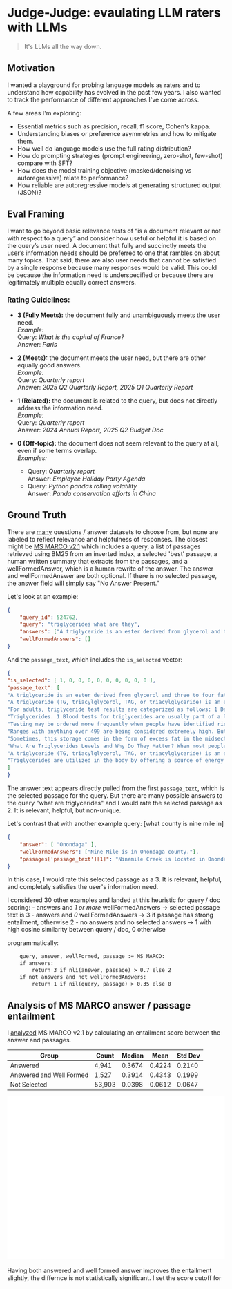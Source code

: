 # Judge-Judge: evaulating LLM raters with LLMs

> It's LLMs all the way down.

## Motivation
I wanted a playground for probing language models as raters and to understand how capability
has evolved in the past few years. I also wanted to track the performance of different approaches I've come
across.

A few areas I'm exploring:
- Essential metrics such as precision, recall, f1 score, Cohen's kappa.
- Understanding biases or preference asymmetries and how to mitigate them.
- How well do language models use the full rating distribution?
- How do prompting strategies (prompt engineering, zero-shot, few-shot) compare with SFT?
- How does the model training objective (masked/denoising vs autoregressive) relate to performance?
- How reliable are autoregressive models at generating structured output (JSON)?

## Eval Framing
I want to go beyond basic relevance tests of “is a document relevant or not with respect 
to a query” and consider how useful or helpful it is based on the query’s user need. A 
document that fully and succinctly meets the user’s information needs should be preferred 
to one that rambles on about many topics. That said, there are also user needs that cannot 
be satisfied by a single response because many responses would be valid. This could be 
because the information need is underspecified or because there are legitimately multiple 
equally correct answers.

### Rating Guidelines:
- **3 (Fully Meets):** the document fully and unambiguously meets the user need.  
  *Example:*  
  Query: *What is the capital of France?*  
  Answer: *Paris*

- **2 (Meets):** the document meets the user need, but there are other equally good answers.  
  *Example:*  
  Query: *Quarterly report*  
  Answer: *2025 Q2 Quarterly Report, 2025 Q1 Quarterly Report*

- **1 (Related):** the document is related to the query, but does not directly address the information need.  
  *Example:*  
  Query: *Quarterly report*  
  Answer: *2024 Annual Report, 2025 Q2 Budget Doc*

- **0 (Off-topic):** the document does not seem relevant to the query at all, even if some terms overlap.  
  *Examples:*  
  - Query: *Quarterly report*  
    Answer: *Employee Holiday Party Agenda*  
  - Query: *Python pandas rolling volatility*  
    Answer: *Panda conservation efforts in China*


## Ground Truth
There are [many](https://github.com/ad-freiburg/large-qa-datasets) questions / answer
datasets to choose from, but none are labeled to reflect relevance and helpfulness of
responses. The closest might be [MS MARCO v2.1](https://huggingface.co/datasets/microsoft/ms_marco)
which includes a query, a list of passages retrieved using BM25 from an inverted index,
a selected 'best' passage, a human written summary that extracts from the passages, and
a wellFormedAnswer, which is a human rewrite of the answer. The answer and wellFormedAnswer
are both optional. If there is no selected passage, the answer field will simply say
"No Answer Present."

Let's look at an example:

```json
{
    "query_id": 524762,
    "query": "triglycerides what are they",
    "answers": ["A triglyceride is an ester derived from glycerol and three to four fatty acids."],
    "wellFormedAnswers": []
}
```

And the `passage_text`, which includes the `is_selected` vector:
```json
{
"is_selected": [ 1, 0, 0, 0, 0, 0, 0, 0, 0, 0 ],
"passage_text": [
"A triglyceride is an ester derived from glycerol and three to four fatty acids. Triglycerides are the main constituents of body fat in humans and other animals, as well as vegetable fat. They are also present in the blood to enable the bidirectional transference of adipose fat and blood glucose from the liver, and are a major component of human skin oils. There are many different types of triglyceride, with the main division between saturated and unsaturated types. Saturated fats are saturated",
"A triglyceride (TG, triacylglycerol, TAG, or triacylglyceride) is an ester derived from glycerol and three to four fatty acids (from tri-and glyceride). Triglycerides are the main constituents of body fat in humans and other animals, as well as vegetable fat. They are also present in the blood to enable the bidirectional transference of adipose fat and blood glucose from the liver, and are a major component of human skin oils.",
"For adults, triglyceride test results are categorized as follows: 1 Desirable: Less than 150 mg/dL (1.7 mmol/L) 2 Borderline high: 150 to 199 mg/dL (1.7-2.2 mmol/L) 3 High: 200 to 499 mg/dL (2.3-5.6 mmol/L) 4 Very high: Greater than 500 mg/dL (5.6 mmol/L)",
"Triglycerides. 1 Blood tests for triglycerides are usually part of a lipid profile that is used to help identify an individual's risk of developing heart disease and to help make decisions about what treatment may be needed if there is borderline or high risk.",
"Testing may be ordered more frequently when people have identified risk factors for heart disease. 1 Some risk factors for heart disease include: 2 Cigarette smoking. 3 Being overweight or obese. 4 Unhealthy diet. 5 Being physically inactive—not getting enough exercise. 6 Age (men 45 years or older or women 55 years or older)",
"Ranges with anything over 499 are being considered extremely high. But these numbers serve more as just a measurement method. They are used to assess risk. Most people wondering what are triglycerides also want to know what having elevated triglycerides levels can mean for the body. Atherosclerosis is the biggest risk associated with having high triglycerides levels.",
"Sometimes, this storage comes in the form of excess fat in the midsection. Figuring out just what are triglycerides means understanding where they come from. In most cases, triglycerides are the result of digestion and the body breaking down fats. Sometimes they also are the byproduct of carbohydrates as well. While the fats are not always a bad thing, having triglycerides too high can be and for a multitude of reasons.",
"What Are Triglycerides Levels and Why Do They Matter? When most people ask what are triglycerides, it is because they associate the word with being bad for the body. In fact, they are incredibly important to many body processes and are considered the main form of fat within the body. The body uses triglycerides for energy, which is a good thing.",
"A triglyceride (TG, triacylglycerol, TAG, or triacylglyceride) is an ester derived from glycerol and three fatty acids (from tri- and glyceride). Triglycerides are the main constituents of body fat in humans and other animals, as well as vegetable fat. They are also present in the blood to enable the bidirectional transference of adipose fat and blood glucose from the liver, and are a major component of human skin oils.",
"Triglycerides are utilized in the body by offering a source of energy to cells that require it. They are a normal component of the blood and are naturally stored in fat deposits. However, when present in excess triglycerides can cause problems in the body and lead to serious diseases."
]
}
```

The answer text appears directly pulled from the first `passage_text`, which is the selected
passage for the query. But there are many possible answers to the query "what are triglycerides"
and I would rate the selected passage as 2. It is relevant, helpful, but non-unique.


Let's contrast that with another example query: [what county is nine mile in]

```json
{
    "answer": [ "Onondaga" ],
    "wellFormedAnswers": ["Nine Mile is in Onondaga county."],
    "passages['passage_text'][1]": "Ninemile Creek is located in Onondaga County near the towns of Camillus. and Marcellus. There are 5 miles of Public Fishing Rights (PFR’s) along this. medium sized mostly open stream. Ninemile Creek is a popular fly fishing. location. Both wild brown trout and the occasional wild brook trout are found. in the stream.The stream is also stocked annually by Onondaga County’s."
}
```

In this case, I would rate this selected passage as a 3. It is relevant, helpful, and
completely satisfies the user's information need.

I considered 30 other examples and landed at this heuristic for query / doc scoring:
    - answers and *1 or more* wellFormedAnswers -> selected passage text is 3
    - answers and *0* wellFormedAnswers -> 3 if passage has strong entailment, otherwise 2
    - no answers and no selected answers -> 1 with high cosine similarity between query / doc, 0 otherwise

programmatically:
```
    query, answer, wellFormed, passage := MS MARCO:
    if answers:
        return 3 if nli(answer, passage) > 0.7 else 2
    if not answers and not wellFormedAnswers:
        return 1 if nil(query, passage) > 0.35 else 0
```

## Analysis of MS MARCO answer / passage entailment
I [analyzed](notebooks/msmarco_relevance.ipynb) MS MARCO v2.1 by calculating an entailment
score between the answer and passages.

| Group                    | Count | Median  | Mean    | Std Dev  |
|---------------------------|-------|---------|---------|----------|
| Answered                  | 4,941 | 0.3674  | 0.4224  | 0.2140   |
| Answered and Well Formed  | 1,527 | 0.3914  | 0.4343  | 0.1999   |
| Not Selected              | 53,903| 0.0398  | 0.0612  | 0.0647   |

![violin plot](assets/msmarco_score_distribution.png)

Having both answered and well formed answer improves the entailment slightly,
the differnce is not statistically significant. I set the score cutoff
for 

